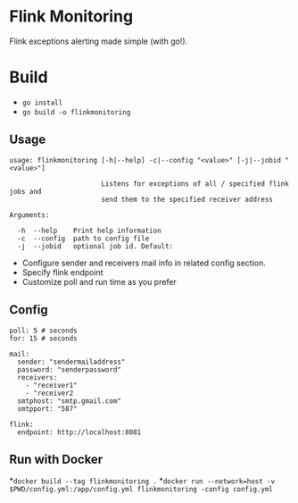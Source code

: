 # Flink Monitoring

Flink exceptions alerting made simple (with go!).

# Build

* `go install`
* `go build -o flinkmonitoring`

## Usage

```
usage: flinkmonitoring [-h|--help] -c|--config "<value>" [-j|--jobid "<value>"]

                       Listens for exceptions of all / specified flink jobs and
                       send them to the specified receiver address

Arguments:

  -h  --help    Print help information
  -c  --config  path to config file
  -j  --jobid   optional job id. Default:
```

* Configure sender and receivers mail info in related config section.
* Specify flink endpoint
* Customize poll and run time as you prefer

## Config

```
poll: 5 # seconds
for: 15 # seconds

mail:
  sender: "sendermailaddress"
  password: "senderpassword"
  receivers: 
    - "receiver1"
    - "receiver2
  smtphost: "smtp.gmail.com"
  smtpport: "587"

flink:
  endpoint: http://localhost:8081
```

## Run with Docker
*`docker build --tag flinkmonitoring .`
*`docker run --network=host -v  $PWD/config.yml:/app/config.yml flinkmonitoring -config config.yml`

